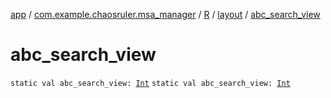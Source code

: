 [app](../../../index.md) / [com.example.chaosruler.msa_manager](../../index.md) / [R](../index.md) / [layout](index.md) / [abc_search_view](.)

# abc_search_view

`static val abc_search_view: `[`Int`](https://kotlinlang.org/api/latest/jvm/stdlib/kotlin/-int/index.html)
`static val abc_search_view: `[`Int`](https://kotlinlang.org/api/latest/jvm/stdlib/kotlin/-int/index.html)